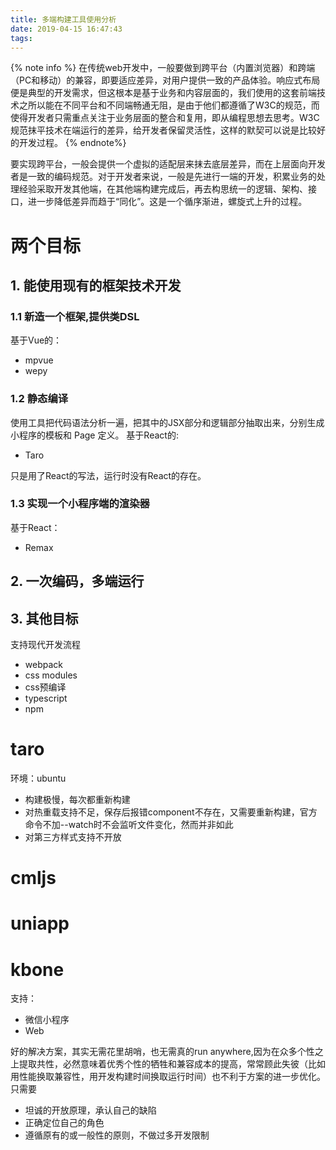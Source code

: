 ```yaml
---
title: 多端构建工具使用分析
date: 2019-04-15 16:47:43
tags:
---
```

{% note info %}
在传统web开发中，一般要做到跨平台（内置浏览器）和跨端（PC和移动）的兼容，即要适应差异，对用户提供一致的产品体验。响应式布局便是典型的开发需求，但这根本是基于业务和内容层面的，我们使用的这套前端技术之所以能在不同平台和不同端畅通无阻，是由于他们都遵循了W3C的规范，而使得开发者只需重点关注于业务层面的整合和复用，即从编程思想去思考。W3C规范抹平技术在端运行的差异，给开发者保留灵活性，这样的默契可以说是比较好的开发过程。
{% endnote%}
<!-- more -->
要实现跨平台，一般会提供一个虚拟的适配层来抹去底层差异，而在上层面向开发者是一致的编码规范。对于开发者来说，一般是先进行一端的开发，积累业务的处理经验采取开发其他端，在其他端构建完成后，再去构思统一的逻辑、架构、接口，进一步降低差异而趋于“同化”。这是一个循序渐进，螺旋式上升的过程。
# 两个目标
## 1. 能使用现有的框架技术开发
### 1.1 新造一个框架,提供类DSL
基于Vue的：
- mpvue
- wepy

### 1.2 静态编译
使用工具把代码语法分析一遍，把其中的JSX部分和逻辑部分抽取出来，分别生成小程序的模板和 Page 定义。
基于React的:
- Taro

只是用了React的写法，运行时没有React的存在。
### 1.3 实现一个小程序端的渲染器
基于React：
- Remax

## 2. 一次编码，多端运行
## 3. 其他目标
支持现代开发流程
- webpack
- css modules
- css预编译
- typescript
- npm
# taro
环境：ubuntu
- 构建极慢，每次都重新构建
- 对热重载支持不足，保存后报错component不存在，又需要重新构建，官方命令不加--watch时不会监听文件变化，然而并非如此
- 对第三方样式支持不开放

# cmljs
# uniapp
# kbone
支持：
- 微信小程序
- Web

好的解决方案，其实无需花里胡哨，也无需真的run anywhere,因为在众多个性之上提取共性，必然意味着优秀个性的牺牲和兼容成本的提高，常常顾此失彼（比如用性能换取兼容性，用开发构建时间换取运行时间）也不利于方案的进一步优化。只需要
- 坦诚的开放原理，承认自己的缺陷
- 正确定位自己的角色
- 遵循原有的或一般性的原则，不做过多开发限制